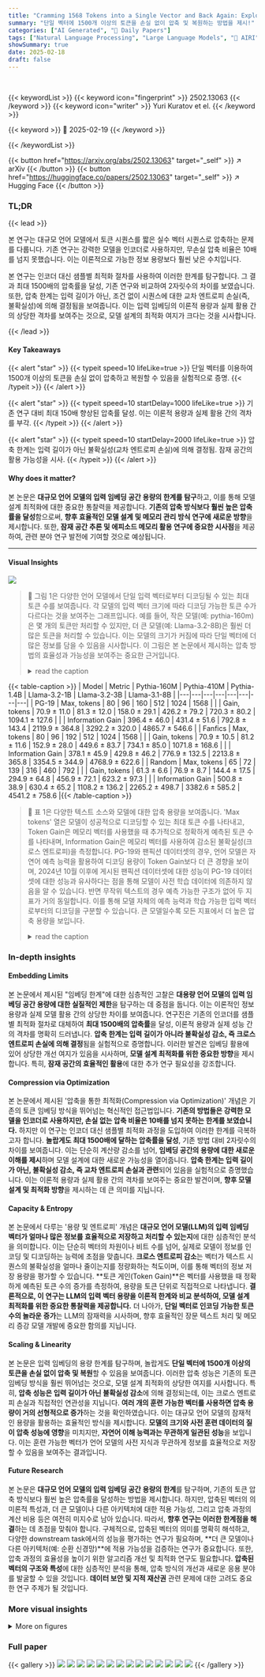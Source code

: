 ```yaml
---
title: "Cramming 1568 Tokens into a Single Vector and Back Again: Exploring the Limits of Embedding Space Capacity"
summary: "단일 벡터에 1500개 이상의 토큰을 손실 없이 압축 및 복원하는 방법을 제시!"
categories: ["AI Generated", "🤗 Daily Papers"]
tags: ["Natural Language Processing", "Large Language Models", "🏢 AIRI",]
showSummary: true
date: 2025-02-18
draft: false
---
```


<br>

{{< keywordList >}}
{{< keyword icon="fingerprint" >}} 2502.13063 {{< /keyword >}}
{{< keyword icon="writer" >}} Yuri Kuratov et el. {{< /keyword >}}
 
{{< keyword >}} 🤗 2025-02-19 {{< /keyword >}}
 
{{< /keywordList >}}

{{< button href="https://arxiv.org/abs/2502.13063" target="_self" >}}
↗ arXiv
{{< /button >}}
{{< button href="https://huggingface.co/papers/2502.13063" target="_self" >}}
↗ Hugging Face
{{< /button >}}




### TL;DR


{{< lead >}}

본 연구는 대규모 언어 모델에서 토큰 시퀀스를 짧은 실수 벡터 시퀀스로 압축하는 문제를 다룹니다. 기존 연구는 강력한 모델을 인코더로 사용하지만, 무손실 압축 비율은 10배를 넘지 못했습니다. 이는 이론적으로 가능한 정보 용량보다 훨씬 낮은 수치입니다. 

본 연구는 인코더 대신 샘플별 최적화 절차를 사용하여 이러한 한계를 탐구합니다. 그 결과 최대 1500배의 압축률을 달성, 기존 연구와 비교하여 2자릿수의 차이를 보였습니다. 또한, 압축 한계는 입력 길이가 아닌, 조건 없이 시퀀스에 대한 교차 엔트로피 손실(즉, 불확실성)에 의해 결정됨을 보여줍니다.  이는 입력 임베딩의 이론적 용량과 실제 활용 간의 상당한 격차를 보여주는 것으로, 모델 설계의 최적화 여지가 크다는 것을 시사합니다.

{{< /lead >}}


#### Key Takeaways

{{< alert "star" >}}
{{< typeit speed=10 lifeLike=true >}} 단일 벡터를 이용하여 1500개 이상의 토큰을 손실 없이 압축하고 복원할 수 있음을 실험적으로 증명. {{< /typeit >}}
{{< /alert >}}

{{< alert "star" >}}
{{< typeit speed=10 startDelay=1000 lifeLike=true >}} 기존 연구 대비 최대 150배 향상된 압축률 달성. 이는 이론적 용량과 실제 활용 간의 격차를 부각. {{< /typeit >}}
{{< /alert >}}

{{< alert "star" >}}
{{< typeit speed=10 startDelay=2000 lifeLike=true >}} 압축 한계는 입력 길이가 아닌 불확실성(교차 엔트로피 손실)에 의해 결정됨. 잠재 공간의 활용 가능성을 시사. {{< /typeit >}}
{{< /alert >}}

#### Why does it matter?
본 논문은 **대규모 언어 모델의 입력 임베딩 공간 용량의 한계를 탐구**하고, 이를 통해 모델 설계 최적화에 대한 중요한 통찰력을 제공합니다.  **기존의 압축 방식보다 훨씬 높은 압축률을 달성**함으로써,  **향후 효율적인 모델 설계 및 메모리 관리 방식 연구에 새로운 방향**을 제시합니다.  또한, **잠재 공간 추론 및 에피소드 메모리 활용 연구에 중요한 시사점**을 제공하여, 관련 분야 연구 발전에 기여할 것으로 예상됩니다.

------
#### Visual Insights



![](https://arxiv.org/html/2502.13063/x1.png)

> 🔼 그림 1은 다양한 언어 모델에서 단일 입력 벡터로부터 디코딩될 수 있는 최대 토큰 수를 보여줍니다.  각 모델의 입력 벡터 크기에 따라 디코딩 가능한 토큰 수가 다르다는 것을 보여주는 그래프입니다.  예를 들어, 작은 모델(예: pythia-160m)은 몇 개의 토큰만 처리할 수 있지만, 더 큰 모델(예: Llama-3.2-8B)은 훨씬 더 많은 토큰을 처리할 수 있습니다. 이는 모델의 크기가 커짐에 따라 단일 벡터에 더 많은 정보를 담을 수 있음을 시사합니다.  이 그림은 본 논문에서 제시하는 압축 방법의 효율성과 가능성을 보여주는 중요한 근거입니다.
> <details>
> <summary>read the caption</summary>
> Figure 1:  How many tokens fit into a single input vector? We estimate maximum number of tokens that can be decoded from a single input vector across various language models.
> </details>





{{< table-caption >}}
| Model | Metric | Pythia-160M | Pythia-410M | Pythia-1.4B | Llama-3.2-1B | Llama-3.2-3B | Llama-3.1-8B |
|---|---|---|---|---|---|---|---| 
| PG-19 | Max, tokens | 80 | 96 | 160 | 512 | 1024 | 1568 |
|  | Gain, tokens | 70.9 ± 11.0 | 81.3 ± 12.0 | 158.0 ± 29.1 | 426.2 ± 79.2 | 720.3 ± 80.2 | 1094.1 ± 127.6 |
|  | Information Gain | 396.4 ± 46.0 | 431.4 ± 51.6 | 792.8 ± 143.4 | 2119.9 ± 364.8 | 3292.2 ± 320.0 | 4865.7 ± 546.6 |
| Fanfics | Max, tokens | 80 | 96 | 192 | 512 | 1024 | 1568 |
|  | Gain, tokens | 70.9 ± 10.5 | 81.2 ± 11.6 | 152.9 ± 28.0 | 449.6 ± 83.7 | 734.1 ± 85.0 | 1071.8 ± 168.6 |
|  | Information Gain | 378.1 ± 45.9 | 429.8 ± 46.2 | 776.9 ± 132.5 | 2213.8 ± 365.8 | 3354.5 ± 344.9 | 4768.9 ± 622.6 |
| Random | Max, tokens | 65 | 72 | 139 | 316 | 460 | 792 |
|  | Gain, tokens | 61.3 ± 6.6 | 76.9 ± 8.7 | 144.4 ± 17.5 | 294.9 ± 64.8 | 456.9 ± 72.1 | 623.2 ± 97.3 |
|  | Information Gain | 500.8 ± 38.9 | 630.4 ± 65.2 | 1108.2 ± 136.2 | 2265.2 ± 498.7 | 3382.6 ± 585.2 | 4541.2 ± 758.6 |{{< /table-caption >}}

> 🔼 표 1은 다양한 텍스트 소스와 모델에 대한 압축 용량을 보여줍니다.  'Max tokens' 열은 모델이 성공적으로 디코딩할 수 있는 최대 토큰 수를 나타내고, Token Gain은 메모리 벡터를 사용했을 때 추가적으로 정확하게 예측된 토큰 수를 나타내며, Information Gain은 메모리 벡터를 사용하여 감소된 불확실성(크로스 엔트로피)을 측정합니다. PG-19와 팬픽션 데이터셋의 경우, 언어 모델은 자연어 예측 능력을 활용하여 디코딩 용량이 Token Gain보다 더 큰 경향을 보이며, 2024년 10월 이후에 게시된 팬픽션 데이터셋에 대한 성능이 PG-19 데이터셋에 대한 성능과 유사하다는 점을 통해 모델이 사전 학습 데이터에 의존하지 않음을 알 수 있습니다. 반면 무작위 텍스트의 경우 예측 가능한 구조가 없어 두 지표가 거의 동일합니다. 이를 통해 모델 자체의 예측 능력과 학습 가능한 입력 벡터로부터의 디코딩을 구분할 수 있습니다. 큰 모델일수록 모든 지표에서 더 높은 압축 용량을 보입니다.
> <details>
> <summary>read the caption</summary>
> Table 1:  Compression capacity across different text sources and models. We report Decoding Capacity (in Tokens) ('Max, tokens' in the Table), Token Gain, and Information Gain for texts from PG-19, fanfics, random. Notably, Information Gain remains similar across all text sources for each model (except random for Pythia). For PG-19 and fanfics, LMs leverage their ability to predict natural language, so the Decoding Capacity (in Tokens) generally exceeds the Token Gain. Furthermore, we find no evidence that the models benefit from potentially having PG-19 in their pre-training data, as their performance on PG-19 is not significantly better than on fanfics published after October 2024. In contrast, random text offers no predictable structure, making these two metrics nearly identical. This allows us to distinguish how many tokens model can predict by itself compared to decoding from trainable input vector. Larger models consistently show greater compression capacity across all metrics.
> </details>





### In-depth insights


#### Embedding Limits
본 논문에서 제시된 "임베딩 한계"에 대한 심층적인 고찰은 **대용량 언어 모델의 입력 임베딩 공간 용량에 대한 실질적인 제한**을 탐구하는 데 중점을 둡니다. 이는 이론적인 정보 용량과 실제 모델 활용 간의 상당한 차이를 보여줍니다.  연구진은 기존의 인코더를 샘플별 최적화 절차로 대체하여 **최대 1500배의 압축률**을 달성, 이론적 용량과 실제 성능 간의 격차를 명확히 드러냅니다.  **압축 한계는 입력 길이가 아니라 불확실성 감소, 즉 크로스 엔트로피 손실에 의해 결정**됨을 실험적으로 증명합니다.  이러한 발견은 임베딩 활용에 있어 상당한 개선 여지가 있음을 시사하며, **모델 설계 최적화를 위한 중요한 방향**을 제시합니다.  특히,  **잠재 공간의 효율적인 활용**에 대한 추가 연구 필요성을 강조합니다.

#### Compression via Optimization
본 논문에서 제시된 '압축을 통한 최적화(Compression via Optimization)' 개념은 기존의 토큰 임베딩 방식을 뛰어넘는 혁신적인 접근법입니다.  **기존의 방법들은 강력한 모델을 인코더로 사용하지만, 손실 없는 압축 비율은 10배를 넘지 못하는 한계를 보였습니다.** 하지만 이 연구는 인코더 대신 샘플별 최적화 과정을 도입하여 이러한 한계를 극복하고자 합니다.  **놀랍게도 최대 1500배에 달하는 압축률을 달성**, 기존 방법 대비 2자릿수의 차이를 보여줍니다.  이는 단순히 계산량 감소를 넘어, **임베딩 공간의 용량에 대한 새로운 이해를 제시**하며 모델 설계에 대한 새로운 가능성을 열어줍니다.  **압축 한계는 입력 길이가 아닌, 불확실성 감소, 즉 교차 엔트로피 손실과 관련**되어 있음을 실험적으로 증명했습니다.  이는 이론적 용량과 실제 활용 간의 격차를 보여주는 중요한 발견이며, **향후 모델 설계 및 최적화 방향**을 제시하는 데 큰 의미를 지닙니다.

#### Capacity & Entropy
본 논문에서 다루는 '용량 및 엔트로피' 개념은 **대규모 언어 모델(LLM)의 입력 임베딩 벡터가 얼마나 많은 정보를 효율적으로 저장하고 처리할 수 있는지**에 대한 심층적인 분석을 의미합니다.  이는 단순히 벡터의 차원이나 비트 수를 넘어, 실제로 모델이 정보를 인코딩 및 디코딩하는 능력에 초점을 맞춥니다.  **크로스 엔트로피 감소**는 벡터가 텍스트 시퀀스의 불확실성을 얼마나 줄이는지를 정량화하는 척도이며, 이를 통해 벡터의 정보 저장 용량을 평가할 수 있습니다.  **토큰 게인(Token Gain)**은 벡터를 사용했을 때 정확하게 예측된 토큰 수의 증가를 측정하여, 용량을 토큰 단위로 직접적으로 나타냅니다.  **결론적으로, 이 연구는 LLM의 입력 벡터 용량을 이론적 한계와 비교 분석하여, 모델 설계 최적화를 위한 중요한 통찰력을 제공합니다.**  더 나아가, **단일 벡터로 인코딩 가능한 토큰 수의 놀라운 증가**는  LLM의 잠재력을 시사하며,  향후 효율적인 장문 텍스트 처리 및 메모리 증강 모델 개발에 중요한 함의를 지닙니다.

#### Scaling & Linearity
본 논문은 입력 임베딩의 용량 한계를 탐구하며, 놀랍게도 **단일 벡터에 1500개 이상의 토큰을 손실 없이 압축 및 복원**할 수 있음을 보여줍니다.  이러한 압축 성능은 기존의 토큰 임베딩 방식을 훨씬 뛰어넘는 것으로, 모델 설계 최적화의 상당한 여지를 시사합니다.  특히, **압축 성능은 입력 길이가 아닌 불확실성 감소**에 의해 결정되는데, 이는 크로스 엔트로피 손실과 직접적인 연관성을 지닙니다.  **여러 개의 훈련 가능한 벡터를 사용하면 압축 용량이 거의 선형적으로 증가**하는 것을 확인하였습니다. 이는 대규모 언어 모델의 잠재적인 용량을 활용하는 효율적인 방식을 제시합니다.  **모델의 크기와 사전 훈련 데이터의 질이 압축 성능에 영향**을 미치지만, **자연어 이해 능력과는 무관하게 일관된 성능**을 보입니다.  이는 훈련 가능한 벡터가 언어 모델의 사전 지식과 무관하게 정보를 효율적으로 저장할 수 있음을 보여주는 결과입니다.

#### Future Research
본 논문은 **대규모 언어 모델의 입력 임베딩 공간 용량의 한계**를 탐구하며, 기존의 토큰 압축 방식보다 훨씬 높은 압축률을 달성하는 방법을 제시합니다. 하지만, 압축된 벡터의 의미론적 특성과, 더 큰 모델이나 다른 아키텍처에 대한 적용 가능성, 그리고 압축 과정의 계산 비용 등은 여전히 미지수로 남아 있습니다. 따라서, **향후 연구는 이러한 한계점을 해결**하는 데 초점을 맞춰야 합니다. 구체적으로, 압축된 벡터의 의미를 명확히 해석하고, 다양한 downstream task에서의 성능을 평가하는 연구가 필요하며, **더 큰 모델이나 다른 아키텍처(예: 순환 신경망)**에 적용 가능성을 검증하는 연구가 중요합니다.  또한, 압축 과정의 효율성을 높이기 위한 알고리즘 개선 및 최적화 연구도 필요합니다.  **압축된 벡터의 구조와 특성**에 대한 심층적인 분석을 통해, 압축 방식의 개선과 새로운 응용 분야를 발굴할 수 있을 것입니다.  **데이터 보안 및 지적 재산권** 관련 문제에 대한 고려도 중요한 연구 주제가 될 것입니다.


### More visual insights

<details>
<summary>More on figures
</summary>


![](https://arxiv.org/html/2502.13063/extracted/6214616/imgs/compression_schema.drawio.png)

> 🔼 그림 2는 본 논문에서 제안하는 텍스트 압축 방법을 보여줍니다. 먼저, 미리 훈련된 큰 언어 모델(LLM)이 있습니다. 이 모델은 고정되어 있으며, 새로운 매개변수는 추가되지 않습니다.  입력 텍스트는  [t1, t2, ..., tN] 토큰 시퀀스로 표현됩니다.  이 텍스트를 압축하기 위해 하나 또는 여러 개의 '메모리(mem)' 벡터가 사용됩니다. 이 메모리 벡터는 각 텍스트에 대해 별도로 학습됩니다. 학습 과정에서 메모리 벡터는 LLM의 입력으로 추가되고, LLM은 다음 토큰을 예측하기 위해 [m1, ..., mk, t1, t2, ..., ti] 시퀀스를 처리합니다. 목표는 메모리 벡터를 사용하여 원래 토큰 시퀀스를 정확하게 복원하는 것입니다.
> <details>
> <summary>read the caption</summary>
> Figure 2: Compressing text into a [mem] vector. The pre-trained LLM is frozen, and we only finetune one or multiple [mem] vectors to decode the sequence of tokens [t1,t2,…,tN]subscript𝑡1subscript𝑡2…subscript𝑡𝑁[t_{1},t_{2},\ldots,t_{N}][ italic_t start_POSTSUBSCRIPT 1 end_POSTSUBSCRIPT , italic_t start_POSTSUBSCRIPT 2 end_POSTSUBSCRIPT , … , italic_t start_POSTSUBSCRIPT italic_N end_POSTSUBSCRIPT ]. [mem] vectors are trained for each text separately.
> </details>



![](https://arxiv.org/html/2502.13063/x2.png)

> 🔼 그림 3은 다양한 언어 모델의 압축 결과를 보여주는 그래프입니다.  가로축은 원본 텍스트의 교차 엔트로피(CE)를, 세로축은 압축된 텍스트의 교차 엔트로피를 나타냅니다.  빨간색 선은 모델별 임계값으로, 이 값보다 낮으면 텍스트가 손실 없이 압축되었음을 의미합니다. 이 임계값은 엔트로피 관점에서 입력 벡터의 용량(정보 이득, C<sub>H</sub>)을 나타냅니다. 완벽하게 압축되지 않은 텍스트의 경우, 압축 과정은 일관된 모델별 값(검은색 점선의 편향)으로 CE를 줄입니다.  Llama-3.1-8B와 같이 큰 모델은 작은 모델(예: Pythia-160M)에 비해 더 큰 용량으로 인해 압축 임계값에 도달하기 전에 더 긴 텍스트를 처리할 수 있습니다.  이러한 경향은 PG-19와 같은 자연어 텍스트와 무작위 단어 시퀀스로 구성된 비자연어 텍스트 모두에서 나타납니다.
> <details>
> <summary>read the caption</summary>
> Figure 3:  Information gain of text compression to [mem] vector doesn’t depend on language understanding capabilities of models. Compression results for various language models show the relationship between the cross-entropy (CE) of the original and decompressed texts. If the text CE falls below a model-specific threshold (red line), the text is losslessly compressed. This value is a input vector capacity in terms of entropy (Information Gain, CHsubscript𝐶𝐻C_{H}italic_C start_POSTSUBSCRIPT italic_H end_POSTSUBSCRIPT). For texts that are not perfectly compressed, the compression process reduces their CE to a consistent, model-specific value (bias of the black dashed line). Larger models (e.g., Llama-3.1-8B) can handle longer texts before reaching the compression threshold, due to their greater capacity compared to smaller models (e.g., Pythia-160M). This behavior holds for both natural texts (PG-19) and unnatural random texts consisting of random word sequences.
> </details>



![](https://arxiv.org/html/2502.13063/x3.png)

> 🔼 그림 4는 학습 가능한 [mem] 벡터의 개수에 따라 압축 성능이 선형적으로 증가함을 보여줍니다. 점선은 이상적인 선형적 비례 관계를 나타내고, 음영 영역은 표준 편차 ±1을 나타냅니다. Pythia-160m 모델은 최대 2048 토큰의 입력 컨텍스트 길이를 가지며, 최대 2016 토큰의 텍스트를 32개의 [mem] 입력 벡터로 성공적으로 인코딩할 수 있습니다. Llama-3.2-1B 모델은 단 16개의 입력 벡터만으로도 7168 토큰의 텍스트를 완벽하게 디코딩할 수 있습니다.
> <details>
> <summary>read the caption</summary>
> Figure 4:  Compression scales linearly with the number of trainable [mem] vectors. Dashed lines represent ideal linear scaling, and shaded regions indicate ±1plus-or-minus1\pm 1± 1 std. Pythia-160m reaches its maximum input context length of 2048 tokens and can successfully encode texts of up to 2016 tokens into 32 [mem] input vectors. Llama-3.2-1B can perfectly decode texts of 7168 tokens from just 16 input vectors.
> </details>



![](https://arxiv.org/html/2502.13063/x4.png)

> 🔼 그림 5는 학습된 입력 임베딩의 정보 용량 활용에 대한 내용을 보여줍니다. 상단 그래프는 최대 토큰 용량(식 1 참조)과 정확하게 디코딩된 토큰의 증가량을 비교하여 학습된 메모리 임베딩의 활용도 차이를 보여줍니다. 하단 그래프는 자연어 텍스트와 무작위 텍스트에 대한 용량 활용도를 보여줍니다.
> <details>
> <summary>read the caption</summary>
> Figure 5:  Only fraction of learned input embedding information capacity can be utilized. Top. Maximum token capacity (see Eq. 1) against gain in correctly decoded tokens shows differences in utilization of learned memory embedding for studied models. Bottom. Capacity utilization for natural and random texts.
> </details>



![](https://arxiv.org/html/2502.13063/x5.png)

> 🔼 그림 6은 다양한 언어 모델의 압축 결과를 보여주는 그래프입니다. 가로축은 원본 텍스트의 교차 엔트로피(CE), 세로축은 압축된 텍스트의 교차 엔트로피를 나타냅니다. 모델별 임계값(빨간색 선) 아래에 있는 텍스트는 손실 없이 압축되었음을 의미하며, 이는 입력 벡터의 엔트로피 용량(정보 이득, C<sub>H</sub>)에 해당합니다. 임계값보다 높은 텍스트는 일관된 모델별 값(검은색 점선의 편향)으로 CE가 감소합니다. Llama-3.1-8B 와 같이 큰 모델은 작은 모델(예: Pythia-160M)보다 더 긴 텍스트를 압축할 수 있습니다. 이러한 경향은 PG-19와 같은 자연어 텍스트와 임의의 단어 시퀀스로 구성된 비자연어 텍스트 모두에서 나타납니다.
> <details>
> <summary>read the caption</summary>
> Figure 6:  Information gain of text compression to [mem] vector doesn’t depend on language understanding capabilities of models. Compression results for various language models show the relationship between the cross-entropy (CE) of the original and decompressed texts. If the text CE falls below a model-specific threshold (red line), the text is losslessly compressed. This value is a input vector capacity in terms of entropy (Information Gain, CHsubscript𝐶𝐻C_{H}italic_C start_POSTSUBSCRIPT italic_H end_POSTSUBSCRIPT). For texts that are not perfectly compressed, the compression process reduces their CE to a consistent, model-specific value (bias of the black dashed line). Larger models (e.g., Llama-3.1-8B) can handle longer texts before reaching the compression threshold, due to their greater capacity compared to smaller models (e.g., Pythia-160M). This behavior holds for both natural texts (PG-19) and unnatural random texts consisting of random word sequences.
> </details>



![](https://arxiv.org/html/2502.13063/x6.png)

> 🔼 그림 7은 동일한 문장에 대한 임베딩 간의 코사인 유사도와 서로 다른 문장에 대한 임베딩 간의 코사인 유사도의 경험적 확률 밀도를 보여줍니다. 자기 유사도는 동일한 토큰 시퀀스 사이에서 측정되고, 타 유사도는 서로 다른 시퀀스 사이에서 측정됩니다. GovReport(Huang et al., 2021)와 Sheared-LLaMA-1.3B (Xia et al., 2024)에서 측정되었습니다.
> <details>
> <summary>read the caption</summary>
> Figure 7: Intra/inter-sample embeddings cosine similarity. Empirical probability densities of cosine similarity between intra-sample and inter-sample embeddings. Intra-sample similarities are measured between of the same sequence of tokens, while inter-sample between different ones. Measured on GovReport Huang et al. (2021) and Sheared-Llama-1.3B Xia et al. (2024).
> </details>



![](https://arxiv.org/html/2502.13063/x7.png)

> 🔼  그림 8은 동일한 입력 시퀀스에 대한 32개의 임베딩 쌍 사이의 모든 선형 보간선을 보여줍니다. 모든 보간선은 밀도가 높은 영역을 보여주기 위해 높은 투명도로 그려집니다. 회색 선은 주어진 보간 매개변수 θ에 대한 정확도의 최소값과 최대값을 나타냅니다. 이 그림은 동일한 입력 시퀀스에 대해 여러 개의 임베딩이 생성될 수 있으며, 이러한 임베딩 간의 보간이 항상 완벽한 재구성을 보장하지 않음을 시각적으로 보여줍니다. 즉, 임베딩 공간이 연속적이지 않고 불연속적인 부분이 있음을 나타냅니다.
> <details>
> <summary>read the caption</summary>
> Figure 8: Intra-sample Interpolation Accuracies. Interpolation lines are provided for all pairs between 32 embeddings of the same input sequence. All interpolation lines are printed with high transparency to show denser regions. Grey lines depict minimums and maximums of the accuracy for a given interpolation parameter θ𝜃\thetaitalic_θ.
> </details>



</details>






### Full paper

{{< gallery >}}
<img src="paper_images/1.png" class="grid-w50 md:grid-w33 xl:grid-w25" />
<img src="paper_images/2.png" class="grid-w50 md:grid-w33 xl:grid-w25" />
<img src="paper_images/3.png" class="grid-w50 md:grid-w33 xl:grid-w25" />
<img src="paper_images/4.png" class="grid-w50 md:grid-w33 xl:grid-w25" />
<img src="paper_images/5.png" class="grid-w50 md:grid-w33 xl:grid-w25" />
<img src="paper_images/6.png" class="grid-w50 md:grid-w33 xl:grid-w25" />
<img src="paper_images/7.png" class="grid-w50 md:grid-w33 xl:grid-w25" />
<img src="paper_images/8.png" class="grid-w50 md:grid-w33 xl:grid-w25" />
<img src="paper_images/9.png" class="grid-w50 md:grid-w33 xl:grid-w25" />
<img src="paper_images/10.png" class="grid-w50 md:grid-w33 xl:grid-w25" />
<img src="paper_images/11.png" class="grid-w50 md:grid-w33 xl:grid-w25" />
<img src="paper_images/12.png" class="grid-w50 md:grid-w33 xl:grid-w25" />
<img src="paper_images/13.png" class="grid-w50 md:grid-w33 xl:grid-w25" />
<img src="paper_images/14.png" class="grid-w50 md:grid-w33 xl:grid-w25" />
{{< /gallery >}}